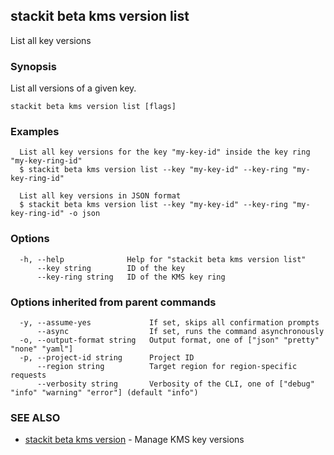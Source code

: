 ## stackit beta kms version list

List all key versions

### Synopsis

List all versions of a given key.

```
stackit beta kms version list [flags]
```

### Examples

```
  List all key versions for the key "my-key-id" inside the key ring "my-key-ring-id"
  $ stackit beta kms version list --key "my-key-id" --key-ring "my-key-ring-id"

  List all key versions in JSON format
  $ stackit beta kms version list --key "my-key-id" --key-ring "my-key-ring-id" -o json
```

### Options

```
  -h, --help              Help for "stackit beta kms version list"
      --key string        ID of the key
      --key-ring string   ID of the KMS key ring
```

### Options inherited from parent commands

```
  -y, --assume-yes             If set, skips all confirmation prompts
      --async                  If set, runs the command asynchronously
  -o, --output-format string   Output format, one of ["json" "pretty" "none" "yaml"]
  -p, --project-id string      Project ID
      --region string          Target region for region-specific requests
      --verbosity string       Verbosity of the CLI, one of ["debug" "info" "warning" "error"] (default "info")
```

### SEE ALSO

* [stackit beta kms version](./stackit_beta_kms_version.md)	 - Manage KMS key versions


